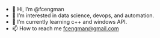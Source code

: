- 👋 Hi, I’m @fcengman
- 👀 I’m interested in data science, devops, and automation. 
- 🌱 I’m currently learning c++ and windows API.
- 📫 How to reach me fcengman@gmail.com

<!---
fcengman/fcengman is a ✨ special ✨ repository because its `README.md` (this file) appears on your GitHub profile.
You can click the Preview link to take a look at your changes.
--->
